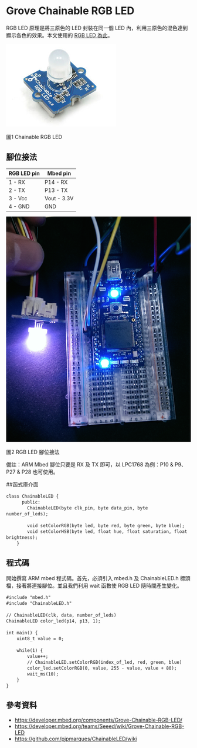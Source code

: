 # Grove Chainable RGB LED
RGB LED 原理是將三原色的 LED 封裝在同一個 LED 內，利用三原色的混色達到顯示各色的效果。本文使用的 [RGB LED 為此](http://www.seeedstudio.com/depot/Grove-3Axis-Digital-Accelerometer15g-p-765.html)。

![圖1 Chainable RGB LED](images/led_pro.jpeg)

圖1 Chainable RGB LED




## 腳位接法

| RGB LED pin | Mbed pin   |
| -------- | ---------- |
| 1 - RX   | P14 - RX   |
| 2 - TX   | P13 - TX   |
| 3 - Vcc  | Vout - 3.3V|
| 4 - GND  | GND        |

![圖2 RGB LED 腳位接法](images/RGB_LED.png)

圖2 RGB LED 腳位接法

備註：ARM Mbed 腳位只要是 RX 及 TX 即可，以 LPC1768 為例：P10 & P9、P27 & P28 也可使用。	




##函式庫介面

```
class ChainableLED {
      public:
        ChainableLED(byte clk_pin, byte data_pin, byte number_of_leds);

        void setColorRGB(byte led, byte red, byte green, byte blue);
        void setColorHSB(byte led, float hue, float saturation, float brightness);
    }
```




## 程式碼

開始撰寫 ARM mbed 程式碼。首先，必須引入 mbed.h 及 ChainableLED.h 標頭檔，接著將連接腳位。並且我們利用 wait 函數使 RGB LED 隨時間產生變化。

```
#include "mbed.h"
#include "ChainableLED.h"
 
// ChainableLED(clk, data, number_of_leds)
ChainableLED color_led(p14, p13, 1);
 
int main() {
    uint8_t value = 0;
    
    while(1) {
        value++;
        // ChainableLED.setColorRGB(index_of_led, red, green, blue)
        color_led.setColorRGB(0, value, 255 - value, value + 80);
        wait_ms(10);
    }
}
```




## 參考資料
* https://developer.mbed.org/components/Grove-Chainable-RGB-LED/
* https://developer.mbed.org/teams/Seeed/wiki/Grove-Chainable-RGB-LED
* https://github.com/pjpmarques/ChainableLED/wiki
